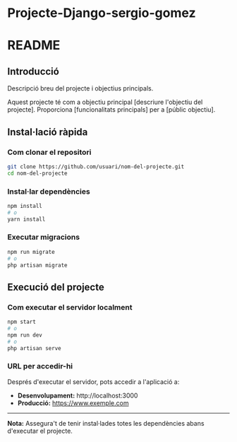 # Projecte-Django-sergio-gomez
# README

## Introducció

Descripció breu del projecte i objectius principals.

Aquest projecte té com a objectiu principal [descriure l'objectiu del projecte]. Proporciona [funcionalitats principals] per a [públic objectiu].

## Instal·lació ràpida

### Com clonar el repositori

```bash
git clone https://github.com/usuari/nom-del-projecte.git
cd nom-del-projecte
```

### Instal·lar dependències

```bash
npm install
# o
yarn install
```

### Executar migracions

```bash
npm run migrate
# o
php artisan migrate
```

## Execució del projecte

### Com executar el servidor localment

```bash
npm start
# o
npm run dev
# o
php artisan serve
```

### URL per accedir-hi

Després d'executar el servidor, pots accedir a l'aplicació a:

- **Desenvolupament:** http://localhost:3000
- **Producció:** https://www.exemple.com

---

**Nota:** Assegura't de tenir instal·lades totes les dependències abans d'executar el projecte.
